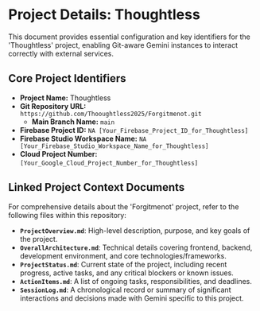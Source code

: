 # Project Details: Thoughtless

This document provides essential configuration and key identifiers for the 'Thoughtless' project, enabling Git-aware Gemini instances to interact correctly with external services.

## Core Project Identifiers

* **Project Name:** Thoughtless
* **Git Repository URL:** `https://github.com/Thooughtless2025/Forgitmenot.git`
    * **Main Branch Name:** `main`
* **Firebase Project ID:** `NA [Your_Firebase_Project_ID_for_Thoughtless]`
* **Firebase Studio Workspace Name:** `NA [Your_Firebase_Studio_Workspace_Name_for_Thoughtless]`
* **Cloud Project Number:** `[Your_Google_Cloud_Project_Number_for_Thoughtless]`

## Linked Project Context Documents

For comprehensive details about the 'Forgitmenot' project, refer to the following files within this repository:

* **`ProjectOverview.md`**: High-level description, purpose, and key goals of the project.
* **`OverallArchitecture.md`**: Technical details covering frontend, backend, development environment, and core technologies/frameworks.
* **`ProjectStatus.md`**: Current state of the project, including recent progress, active tasks, and any critical blockers or known issues.
* **`ActionItems.md`**: A list of ongoing tasks, responsibilities, and deadlines.
* **`SessionLog.md`**: A chronological record or summary of significant interactions and decisions made with Gemini specific to this project.
